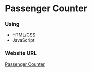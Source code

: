 # Passenger Counter

### Using
- HTML/CSS
- JavaScript

### Website URL

[Passenger Counter](https://bespoke-fox-cd8c44.netlify.app/)
